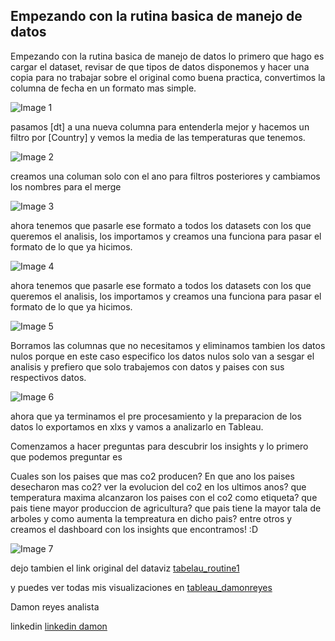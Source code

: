 ## Empezando con la rutina basica de manejo de datos
Empezando con la rutina basica de manejo de datos lo primero que hago es cargar el dataset, revisar de que tipos de datos disponemos y hacer una copia para no trabajar sobre el original como buena practica, convertimos la columna de fecha en un formato mas simple.

![Image 1](https://github.com/DamonReyes/Routine_1/blob/main/Screenshots/Screenshot%20(11).png)

pasamos [dt] a una nueva columna para entenderla mejor y hacemos un filtro por [Country] y vemos la media de las temperaturas que tenemos.

![Image 2](https://github.com/DamonReyes/Routine_1/blob/main/Screenshots/Screenshot%20(12).png)

creamos una columan solo con el ano para filtros posteriores y cambiamos los nombres para el merge

![Image 3](https://github.com/DamonReyes/Routine_1/blob/main/Screenshots/Screenshot%20(13).png)

ahora tenemos que pasarle ese formato a todos los datasets con los que queremos el analisis, los importamos y creamos una funciona para pasar el formato de lo que ya hicimos.

![Image 4](https://github.com/DamonReyes/Routine_1/blob/main/Screenshots/Screenshot%20(15).png)

ahora tenemos que pasarle ese formato a todos los datasets con los que queremos el analisis, los importamos y creamos una funciona para pasar el formato de lo que ya hicimos.

![Image 5](https://github.com/DamonReyes/Routine_1/blob/main/Screenshots/Screenshot%20(16).png)

Borramos las columnas que no necesitamos y eliminamos tambien los datos nulos porque en este caso especifico los datos nulos solo van a sesgar el analisis y prefiero que solo trabajemos con datos y paises con sus respectivos datos.

![Image 6](https://github.com/DamonReyes/Routine_1/blob/main/Screenshots/Screenshot%20(17).png)

ahora que ya terminamos el pre procesamiento y la preparacion de los datos lo exportamos en xlxs y vamos a analizarlo en Tableau.

Comenzamos a hacer preguntas para descubrir los insights y lo primero que podemos preguntar es

Cuales son los paises que mas co2 producen?
En que ano los paises desecharon mas co2?
ver la evolucion del co2 en los ultimos anos?
que temperatura maxima alcanzaron los paises con el co2 como etiqueta?
que pais tiene mayor produccion de agricultura?
que pais tiene la mayor tala de arboles y como aumenta la tempreatura en dicho pais?
entre otros y creamos el dashboard con los insights que encontramos! :D

![Image 7](https://github.com/DamonReyes/Routine_1/blob/main/Screenshots/Screenshot%20(19).png)

dejo tambien el link original del dataviz [tabelau_routine1](https://public.tableau.com/profile/damon.reyes#!/vizhome/routine1/Dashboard1)

y puedes ver todas mis visualizaciones en [tableau_damonreyes](https://public.tableau.com/profile/damon.reyes#!/)

Damon reyes analista

linkedin [linkedin damon](https://www.linkedin.com/in/damon-reyes/)
